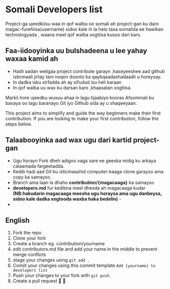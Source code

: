 
# Somali Developers list

Project-ga ujeedkiisu waa in qof walba oo somali ah project-gan ku daro magac-furehiisa(username) sidoo kale in la helo taxa somalida ee hawlkan technologyada , waana meel qof walba xogtiisa kusoo dari karo.

## Faa-iidooyinka uu bulshadeena u lee yahay waxaa kamid ah
  - Hadii aadan weligaa project contribute garayn ,haseyeeshee aad github isticmaali jirtay tani  noqon doonto ka        qaybqaadashadaadii u horeysay.
  - In dadka isku xirfadda ah ay sifudud isu heli karaan
  - In qof walba uu wax ku darsan karo ,khaasatan xogtiisa.


Markii hore ujeedku wuxuu ahaa in lagu tijaabiyo  kooras Afsommali ku baxaya oo lagu baranayo Git iyo Github sida ay u shaqeeyaan.

This project aims to simplify and guide the way beginners make their first contribution. If you are looking to make your first contribution, follow the steps below.

## Talaabooyinka aad wax ugu dari kartid project-gan

  - Ugu horayn Fork dheh adigoo xaga sare ee geeska midig ku arkaya calaamada fargeetadda.
  - Kedib hadi aad Git ku isticmaashid computer-kaaga clone garayso ama copy ka samayso.
  - Branch ama laan la dhaho **contribution/{magacaaga}** ka samayso
  - **developers.md** fur kedibna meel dhexda ah magacaaga kudar **(NB:hakudarin magacaaga meesha ugu horaysa ama ugu danbeysa, sidoo kale dadka xogtooda waxba haka bedelin)** -
  -

## English
  1. Fork the repo
  2. Clone your fork
  3. Create a branch eg. contribution/yourname
  4. edit contributors.md file and add your name in the middle to prevent merge conflicts
  5. stage your changes using `git add .`
  6. Comiit your changes using this commit template `Add {yourname} to developers list`
  7. Push your changes to your fork with `git push`
  8. Create a pull request 🎉 🎊
